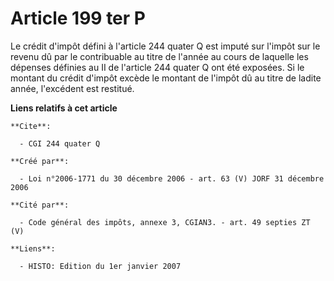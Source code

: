 # Article 199 ter P

Le crédit d'impôt défini à l'article 244 quater Q est imputé sur l'impôt sur le revenu dû par le contribuable au titre de
l'année au cours de laquelle les dépenses définies au II de l'article 244 quater Q ont été exposées. Si le montant du crédit
d'impôt excède le montant de l'impôt dû au titre de ladite année, l'excédent est restitué.

**Liens relatifs à cet article**

	**Cite**:

	  - CGI 244 quater Q

	**Créé par**:

	  - Loi n°2006-1771 du 30 décembre 2006 - art. 63 (V) JORF 31 décembre 2006

	**Cité par**:

	  - Code général des impôts, annexe 3, CGIAN3. - art. 49 septies ZT (V)

	**Liens**:

	  - HISTO: Edition du 1er janvier 2007
